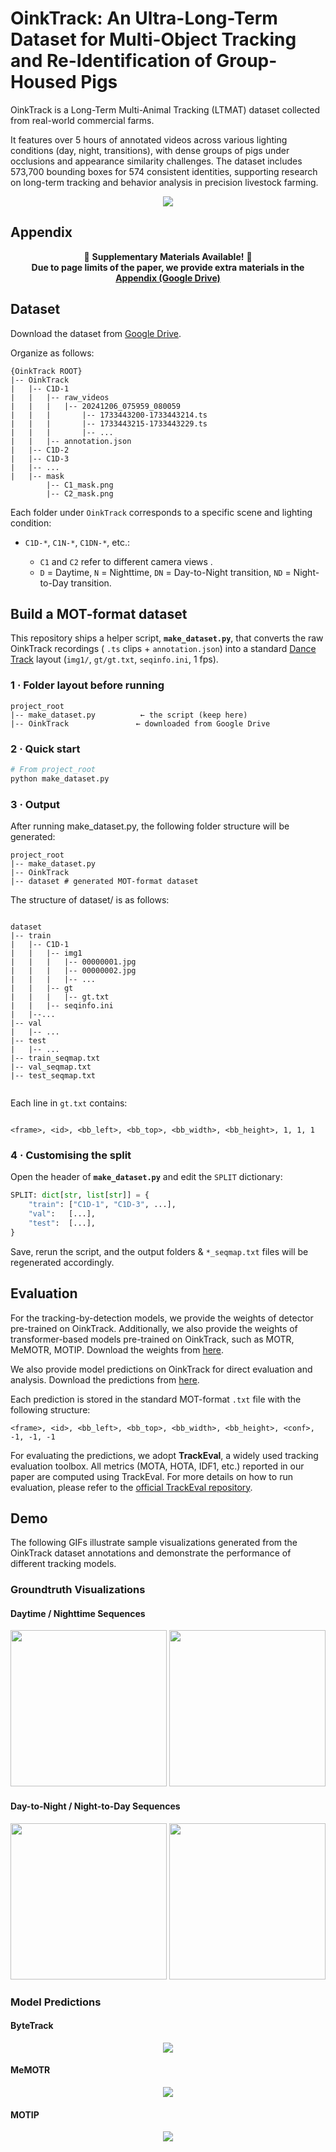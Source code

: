 # OinkTrack: An Ultra-Long-Term Dataset for Multi-Object Tracking and Re-Identification of Group-Housed Pigs
OinkTrack is a Long-Term Multi-Animal Tracking (LTMAT) dataset collected from real-world commercial farms.

It features over 5 hours of annotated videos across various lighting conditions (day, night, transitions), with dense groups of pigs under occlusions and appearance similarity challenges. The dataset includes 573,700 bounding boxes for 574 consistent identities, supporting research on long-term tracking and behavior analysis in precision livestock farming.

<div align="center"><img src="assets/demo.png" ></div>


## Appendix

<div align="center">

📄 <b>Supplementary Materials Available!</b> 📄  
**Due to page limits of the paper, we provide extra materials in the  
<a href="https://drive.google.com/drive/folders/1v65Y7Na0eWmqpHiVWiX_PFSGxb7wBe6Q?usp=sharing" target="_blank"><b>Appendix (Google Drive)</b></a>**

</div>


## Dataset
Download the dataset from [Google Drive](https://drive.google.com/drive/folders/1G9ygFt_G6f4SUguMmxCgKxRFgmVpmYSE?usp=drive_link).


Organize as follows:
~~~
{OinkTrack ROOT}
|-- OinkTrack
|   |-- C1D-1
|   |   |-- raw_videos
|   |   |   |-- 20241206_075959_080059
|   |   |       |-- 1733443200-1733443214.ts
|   |   |       |-- 1733443215-1733443229.ts
|   |   |       |-- ...
|   |   |-- annotation.json
|   |-- C1D-2
|   |-- C1D-3
|   |-- ...
|   |-- mask
        |-- C1_mask.png
        |-- C2_mask.png
~~~

Each folder under `OinkTrack` corresponds to a specific scene and lighting condition:

* `C1D-*`, `C1N-*`, `C1DN-*`, etc.:

  * `C1` and `C2` refer to different camera views .
  * `D` = Daytime, `N` = Nighttime, `DN` = Day-to-Night transition, `ND` = Night-to-Day transition.

## Build a MOT-format dataset

This repository ships a helper script, **`make_dataset.py`**, that converts the raw OinkTrack recordings ( `.ts` clips + `annotation.json`) into a standard [Dance Track](https://github.com/DanceTrack/DanceTrack) layout (`img1/`, `gt/gt.txt`, `seqinfo.ini`, 1 fps).

### 1 · Folder layout before running

~~~
project_root
|-- make_dataset.py          ← the script (keep here)
|-- OinkTrack               ← downloaded from Google Drive
~~~

### 2 · Quick start

```bash
# From project_root
python make_dataset.py
```
### 3 · Output

After running make_dataset.py, the following folder structure will be generated:
~~~
project_root
|-- make_dataset.py
|-- OinkTrack 
|-- dataset # generated MOT-format dataset
~~~
The structure of dataset/ is as follows:
~~~

dataset
|-- train
|   |-- C1D-1
|   |   |-- img1
|   |   |   |-- 00000001.jpg
|   |   |   |-- 00000002.jpg
|   |   |   |-- ...
|   |   |-- gt
|   |   |   |-- gt.txt
|   |   |-- seqinfo.ini
|   |--...
|-- val
|   |-- ...
|-- test
|   |-- ...
|-- train_seqmap.txt
|-- val_seqmap.txt
|-- test_seqmap.txt


~~~
Each line in `gt.txt` contains:

```

<frame>, <id>, <bb_left>, <bb_top>, <bb_width>, <bb_height>, 1, 1, 1
```


### 4 · Customising the split

Open the header of **`make_dataset.py`** and edit the `SPLIT` dictionary:

```python
SPLIT: dict[str, list[str]] = {
    "train": ["C1D-1", "C1D-3", ...],
    "val":   [...],
    "test":  [...],
}
```

Save, rerun the script, and the output folders & `*_seqmap.txt` files will be regenerated accordingly.

## Evaluation

For the tracking-by-detection models, we provide the weights of detector pre-trained on OinkTrack. Additionally, we also provide the weights of transformer-based models pre-trained on OinkTrack, such as MOTR, MeMOTR, MOTIP. Download the weights from [here](https://drive.google.com/file/d/1dWI9Z3Apj86bp5JRljoEy17q7cAWDn93/view?usp=sharing).

We also provide model predictions on OinkTrack for direct evaluation and analysis. Download the predictions from [here](https://drive.google.com/file/d/1K908z9evHad4NPhLUZgW9bISK-x7QIaB/view?usp=sharing).

Each prediction is stored in the standard MOT-format `.txt` file with the following structure:

```
<frame>, <id>, <bb_left>, <bb_top>, <bb_width>, <bb_height>, <conf>, -1, -1, -1
```

For evaluating the predictions, we adopt **TrackEval**, a widely used tracking evaluation toolbox. All metrics (MOTA, HOTA, IDF1, etc.) reported in our paper are computed using TrackEval.
For more details on how to run evaluation, please refer to the [official TrackEval repository](https://github.com/JonathonLuiten/TrackEval).

## Demo

The following GIFs illustrate sample visualizations generated from the OinkTrack dataset annotations and demonstrate the performance of different tracking models.

### Groundtruth Visualizations

#### Daytime / Nighttime Sequences
<p align="center">
  <img src="assets/visualized_C2D.gif" height="250px">
  <img src="assets/visualized_C2N.gif" height="250px">
</p>

#### Day-to-Night / Night-to-Day Sequences
<p align="center">
  <img src="assets/visualized_C1DN.gif" height="250px">
  <img src="assets/visualized_C1ND.gif" height="250px">
</p>

### Model Predictions

#### ByteTrack
<div align="center">
  <img src="assets/predicted_ByteTrack.gif">
</div>

#### MeMOTR
<div align="center">
  <img src="assets/predicted_MeMOTR.gif">
</div>

#### MOTIP
<div align="center">
  <img src="assets/predicted_MOTIP.gif">
</div>




